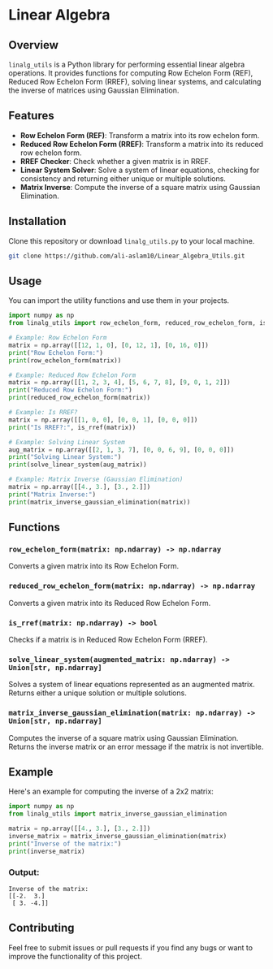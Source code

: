 # Linear Algebra

## Overview

`linalg_utils` is a Python library for performing essential linear algebra operations. It provides functions for computing Row Echelon Form (REF), Reduced Row Echelon Form (RREF), solving linear systems, and calculating the inverse of matrices using Gaussian Elimination.

## Features

- **Row Echelon Form (REF)**: Transform a matrix into its row echelon form.
- **Reduced Row Echelon Form (RREF)**: Transform a matrix into its reduced row echelon form.
- **RREF Checker**: Check whether a given matrix is in RREF.
- **Linear System Solver**: Solve a system of linear equations, checking for consistency and returning either unique or multiple solutions.
- **Matrix Inverse**: Compute the inverse of a square matrix using Gaussian Elimination.

## Installation

Clone this repository or download `linalg_utils.py` to your local machine.

```bash
git clone https://github.com/ali-aslam10/Linear_Algebra_Utils.git
```
## Usage

You can import the utility functions and use them in your projects.

```python
import numpy as np
from linalg_utils import row_echelon_form, reduced_row_echelon_form, is_rref, solve_linear_system, matrix_inverse_gaussian_elimination

# Example: Row Echelon Form
matrix = np.array([[12, 1, 0], [0, 12, 1], [0, 16, 0]])
print("Row Echelon Form:")
print(row_echelon_form(matrix))

# Example: Reduced Row Echelon Form
matrix = np.array([[1, 2, 3, 4], [5, 6, 7, 8], [9, 0, 1, 2]])
print("Reduced Row Echelon Form:")
print(reduced_row_echelon_form(matrix))

# Example: Is RREF?
matrix = np.array([[1, 0, 0], [0, 0, 1], [0, 0, 0]])
print("Is RREF?:", is_rref(matrix))

# Example: Solving Linear System
aug_matrix = np.array([[2, 1, 3, 7], [0, 0, 6, 9], [0, 0, 0]])
print("Solving Linear System:")
print(solve_linear_system(aug_matrix))

# Example: Matrix Inverse (Gaussian Elimination)
matrix = np.array([[4., 3.], [3., 2.]])
print("Matrix Inverse:")
print(matrix_inverse_gaussian_elimination(matrix))
```

## Functions

### `row_echelon_form(matrix: np.ndarray) -> np.ndarray`
Converts a given matrix into its Row Echelon Form.

### `reduced_row_echelon_form(matrix: np.ndarray) -> np.ndarray`
Converts a given matrix into its Reduced Row Echelon Form.

### `is_rref(matrix: np.ndarray) -> bool`
Checks if a matrix is in Reduced Row Echelon Form (RREF).

### `solve_linear_system(augmented_matrix: np.ndarray) -> Union[str, np.ndarray]`
Solves a system of linear equations represented as an augmented matrix. Returns either a unique solution or multiple solutions.

### `matrix_inverse_gaussian_elimination(matrix: np.ndarray) -> Union[str, np.ndarray]`
Computes the inverse of a square matrix using Gaussian Elimination. Returns the inverse matrix or an error message if the matrix is not invertible.

## Example

Here's an example for computing the inverse of a 2x2 matrix:

```python
import numpy as np
from linalg_utils import matrix_inverse_gaussian_elimination

matrix = np.array([[4., 3.], [3., 2.]])
inverse_matrix = matrix_inverse_gaussian_elimination(matrix)
print("Inverse of the matrix:")
print(inverse_matrix)
```
### Output:

```plaintext
Inverse of the matrix:
[[-2.  3.]
 [ 3. -4.]]
```

## Contributing

Feel free to submit issues or pull requests if you find any bugs or want to improve the functionality of this project.

